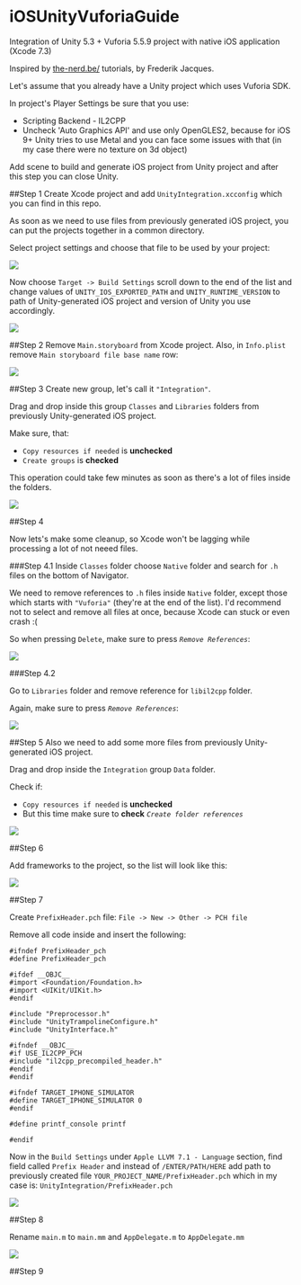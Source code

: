 # iOSUnityVuforiaGuide
Integration of Unity 5.3 + Vuforia 5.5.9 project with native iOS application (Xcode 7.3)

Inspired by [the-nerd.be/](https://the-nerd.be/) tutorials, by Frederik Jacques.

Let's assume that you already have a Unity project which uses Vuforia SDK.

In project's Player Settings be sure that you use:
* Scripting Backend - IL2CPP
* Uncheck 'Auto Graphics API' and use only OpenGLES2, because for iOS 9+ Unity tries to use Metal and you can face some issues with that (in my case there were no texture on 3d object)

Add scene to build and generate iOS project from Unity project and after this step you can close Unity.

##Step 1
Create Xcode project and add `UnityIntegration.xcconfig` which you can find in this repo.

As soon as we need to use files from previously generated iOS project, you can put the projects together in a common directory.

Select project settings and choose that file to be used by your project:

![](imgs/1_1.png?raw=true "")

Now choose `Target -> Build Settings` scroll down to the end of the list and change values of 
`UNITY_IOS_EXPORTED_PATH` and `UNITY_RUNTIME_VERSION` to path of Unity-generated iOS project and version of Unity you use accordingly.

![](imgs/1_2.png?raw=true "")

##Step 2
Remove `Main.storyboard` from Xcode project.
Also, in `Info.plist` remove `Main storyboard file base name` row:

![](imgs/2.png?raw=true "")

##Step 3
Create new group, let's call it `"Integration"`.

Drag and drop inside this group `Classes` and `Libraries` folders from previously Unity-generated iOS project.

Make sure, that:
* `Copy resources if needed` is <strong>unchecked</strong>
* `Create groups` is <strong>checked</strong>

This operation could take few minutes as soon as there's a lot of files inside the folders.

![](imgs/3.png?raw=true "")

##Step 4

Now lets's make some cleanup, so Xcode won't be lagging while processing a lot of not neeed files.

###Step 4.1
Inside `Classes` folder choose `Native` folder and search for `.h` files on the bottom of Navigator.

We need to remove references to `.h` files inside `Native` folder, except those which starts with `"Vuforia"` (they're at the end of the list). I'd recommend not to select and remove all files at once, because Xcode can stuck or even crash :( 

So when pressing `Delete`, make sure to press <em>`Remove References`</em>:

![](imgs/4_1.png?raw=true "")

###Step 4.2

Go to `Libraries` folder and remove reference for `libil2cpp` folder.

Again, make sure to press <em>`Remove References`</em>:

![](imgs/4_2.png?raw=true "")

##Step 5
Also we need to add some more files from previously Unity-generated iOS project.

Drag and drop inside the `Integration` group `Data` folder.

Check if:
* `Copy resources if needed` is <strong>unchecked</strong>
*  But this time make sure to <strong>check</strong> <em>`Create folder references`</em>

![](imgs/5.png?raw=true "")


##Step 6

Add frameworks to the project, so the list will look like this:

![](imgs/6.png?raw=true "")

##Step 7

Create `PrefixHeader.pch` file: `File -> New -> Other -> PCH file`

Remove all code inside and insert the following: 

```
#ifndef PrefixHeader_pch
#define PrefixHeader_pch

#ifdef __OBJC__
#import <Foundation/Foundation.h>
#import <UIKit/UIKit.h>
#endif

#include "Preprocessor.h"
#include "UnityTrampolineConfigure.h"
#include "UnityInterface.h"

#ifndef __OBJC__
#if USE_IL2CPP_PCH
#include "il2cpp_precompiled_header.h"
#endif
#endif

#ifndef TARGET_IPHONE_SIMULATOR
#define TARGET_IPHONE_SIMULATOR 0
#endif

#define printf_console printf

#endif
```

Now in the `Build Settings` under `Apple LLVM 7.1 - Language` section, find field called `Prefix Header` and instead of `/ENTER/PATH/HERE` add path to previously created file `YOUR_PROJECT_NAME/PrefixHeader.pch` which in my case is:  `UnityIntegration/PrefixHeader.pch`

![](imgs/7.png?raw=true "")

##Step 8

Rename `main.m` to `main.mm` and `AppDelegate.m` to `AppDelegate.mm`

![](imgs/8.png?raw=true "")

##Step 9



